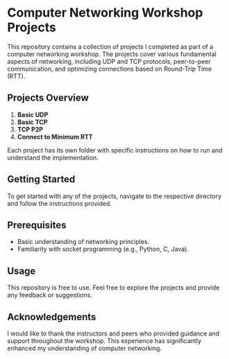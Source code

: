 # Computer Networking Workshop Projects

This repository contains a collection of projects I completed as part of a computer networking workshop. The projects cover various fundamental aspects of networking, including UDP and TCP protocols, peer-to-peer communication, and optimizing connections based on Round-Trip Time (RTT).

## Projects Overview

1. **Basic UDP**
2. **Basic TCP**
3. **TCP P2P**
4. **Connect to Minimum RTT**

Each project has its own folder with specific instructions on how to run and understand the implementation.

## Getting Started

To get started with any of the projects, navigate to the respective directory and follow the instructions provided.

## Prerequisites

- Basic understanding of networking principles.
- Familiarity with socket programming (e.g., Python, C, Java).

## Usage

This repository is free to use. Feel free to explore the projects and provide any feedback or suggestions.

## Acknowledgements

I would like to thank the instructors and peers who provided guidance and support throughout the workshop. This experience has significantly enhanced my understanding of computer networking.
